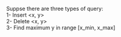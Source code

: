 Suppse there are three types of query:  
1- Insert <x, y>  
2- Delete <x, y>  
3- Find maximum y in range [x_min, x_max]  
